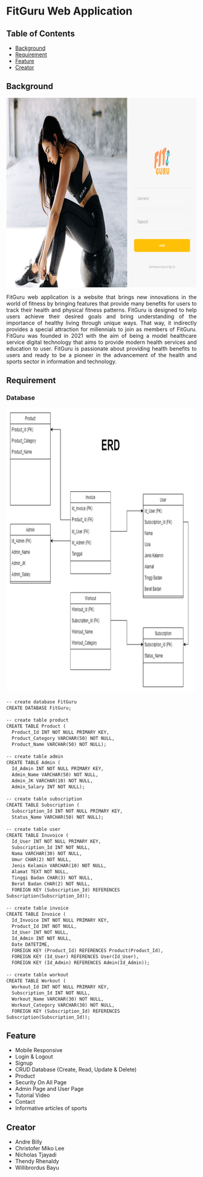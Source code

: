 # FitGuru Web Application

## Table of Contents
* [Background](#background)
* [Requirement](#requirement)
* [Feature](#feature)
* [Creator](#creator)

## Background
<p align="center">
<img src="https://github.com/Bayunova28/Fit-Guru/blob/master/figuru-cover.png" height="500" width="1000">
<p>
  
<p align="justify">FitGuru web application is a website that brings new innovations in the world of fitness by bringing features that provide many benefits for users to track their health and physical fitness patterns. FitGuru is designed to help users achieve their desired goals and bring understanding of the importance of healthy living through unique ways. That way, it indirectly provides a special attraction for millennials to join as members of FitGuru. FitGuru was founded in 2021 with the aim of being a model healthcare service digital technology that aims to provide modern health services and education to user. FitGuru is passionate about providing health benefits to users and ready to be a pioneer in the advancement of the health and sports sector in information and technology.<p> 

## Requirement
### Database
<img src="https://github.com/Bayunova28/Fit-Guru/blob/master/erd-database.png" height="750" width="1000">
  
```mysql
-- create database FitGuru
CREATE DATABASE FitGuru;
  
-- create table product
CREATE TABLE Product (
  Product_Id INT NOT NULL PRIMARY KEY,
  Product_Category VARCHAR(50) NOT NULL,
  Product_Name VARCHAR(50) NOT NULL);

-- create table admin
CREATE TABLE Admin (
  Id_Admin INT NOT NULL PRIMARY KEY,
  Admin_Name VARCHAR(50) NOT NULL,
  Admin_JK VARCHAR(10) NOT NULL,
  Admin_Salary INT NOT NULL);
  
-- create table subscription
CREATE TABLE Subscription (
  Subscription_Id INT NOT NULL PRIMARY KEY,
  Status_Name VARCHAR(50) NOT NULL);
 
-- create table user
CREATE TABLE Inuvoice (
  Id_User INT NOT NULL PRIMARY KEY,
  Subscription_Id INT NOT NULL,
  Nama VARCHAR(30) NOT NULL,
  Umur CHAR(2) NOT NULL,
  Jenis Kelamin VARCHAR(10) NOT NULL,
  Alamat TEXT NOT NULL,
  Tinggi Badan CHAR(3) NOT NULL,
  Berat Badan CHAR(2) NOT NULL,
  FOREIGN KEY (Subscription_Id) REFERENCES Subscription(Subscription_Id));
  
-- create table invoice
CREATE TABLE Invoice (
  Id_Invoice INT NOT NULL PRIMARY KEY,
  Product_Id INT NOT NULL,
  Id_User INT NOT NULL,
  Id_Admin INT NOT NULL,
  Date DATETIME,
  FOREIGN KEY (Product_Id) REFERENCES Product(Product_Id),
  FOREIGN KEY (Id_User) REFERENCES User(Id_User),
  FOREIGN KEY (Id_Admin) REFERENCES Admin(Id_Admin));
  
-- create table workout
CREATE TABLE Workout (
  Workout_Id INT NOT NULL PRIMARY KEY,
  Subscription_Id INT NOT NULL,
  Workout_Name VARCHAR(30) NOT NULL,
  Workout_Category VARCHAR(30) NOT NULL,
  FOREIGN KEY (Subscription_Id) REFERENCES Subscription(Subscription_Id));
```
## Feature
* Mobile Responsive
* Login & Logout
* Signup
* CRUD Database (Create, Read, Update & Delete)
* Product
* Security On All Page
* Admin Page and User Page
* Tutorial Video
* Contact
* Informative articles of sports
  
## Creator
* Andre Billy
* Christofer Miko Lee
* Nicholas Tjayadi
* Thendy Rhenaldy
* Willibrordus Bayu
